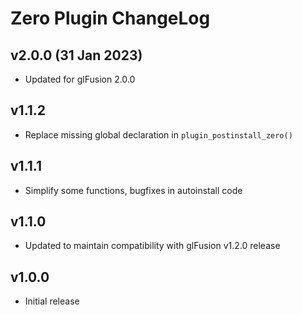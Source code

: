 # Zero Plugin ChangeLog

## v2.0.0 (31 Jan 2023)
- Updated for glFusion 2.0.0

## v1.1.2
- Replace missing global declaration in `plugin_postinstall_zero()`

## v1.1.1
- Simplify some functions, bugfixes in autoinstall code

## v1.1.0
- Updated to maintain compatibility with glFusion v1.2.0 release

## v1.0.0
- Initial release
